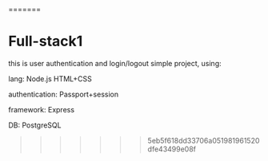 
=======
# Full-stack1
this is user authentication and login/logout simple project, using:

lang:
Node.js
HTML+CSS

authentication:
Passport+session

framework:
Express

DB:
PostgreSQL
>>>>>>> 5eb5f618dd33706a051981961520dfe43499e08f
